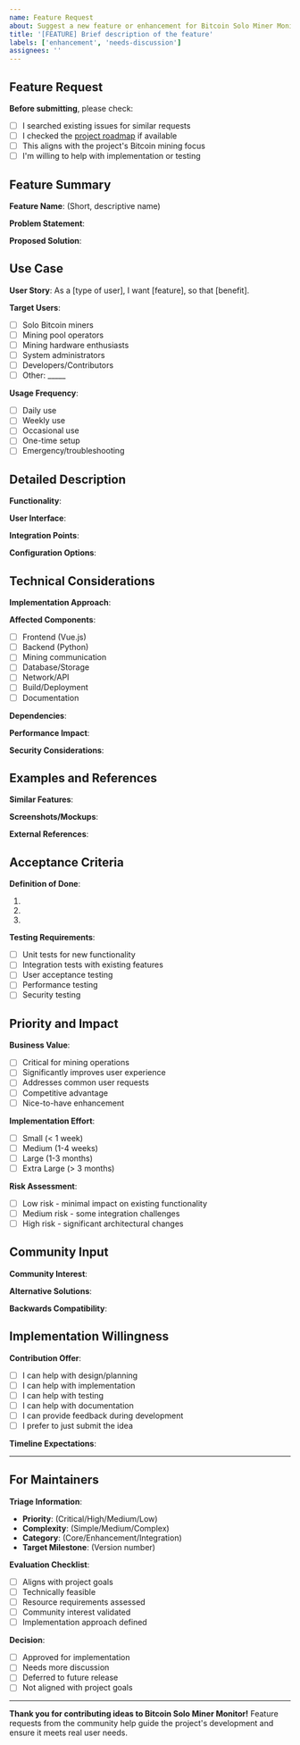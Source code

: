 ```yaml
---
name: Feature Request
about: Suggest a new feature or enhancement for Bitcoin Solo Miner Monitor
title: '[FEATURE] Brief description of the feature'
labels: ['enhancement', 'needs-discussion']
assignees: ''
---
```


## Feature Request

**Before submitting**, please check:
- [ ] I searched existing issues for similar requests
- [ ] I checked the [project roadmap](https://github.com/smokeysrh/bitcoin-solo-miner-monitor/projects) if available
- [ ] This aligns with the project's Bitcoin mining focus
- [ ] I'm willing to help with implementation or testing

## Feature Summary

**Feature Name**: (Short, descriptive name)

**Problem Statement**: 
<!-- What problem does this feature solve? What pain point does it address? -->

**Proposed Solution**:
<!-- Describe your proposed solution in detail -->

## Use Case

**User Story**: 
As a [type of user], I want [feature], so that [benefit].

**Target Users**:
- [ ] Solo Bitcoin miners
- [ ] Mining pool operators
- [ ] Mining hardware enthusiasts
- [ ] System administrators
- [ ] Developers/Contributors
- [ ] Other: _____

**Usage Frequency**:
- [ ] Daily use
- [ ] Weekly use
- [ ] Occasional use
- [ ] One-time setup
- [ ] Emergency/troubleshooting

## Detailed Description

**Functionality**:
<!-- Describe exactly what this feature should do -->

**User Interface**:
<!-- How should users interact with this feature? -->

**Integration Points**:
<!-- How does this integrate with existing features? -->

**Configuration Options**:
<!-- What settings or customization should be available? -->

## Technical Considerations

**Implementation Approach**:
<!-- If you have technical suggestions, describe them here -->

**Affected Components**:
- [ ] Frontend (Vue.js)
- [ ] Backend (Python)
- [ ] Mining communication
- [ ] Database/Storage
- [ ] Network/API
- [ ] Build/Deployment
- [ ] Documentation

**Dependencies**:
<!-- Any new libraries, services, or external dependencies needed? -->

**Performance Impact**:
<!-- How might this affect application performance? -->

**Security Considerations**:
<!-- Any security implications to consider? -->

## Examples and References

**Similar Features**:
<!-- Examples from other mining software or applications -->

**Screenshots/Mockups**:
<!-- If you have visual examples or mockups, include them here -->

**External References**:
<!-- Links to relevant documentation, standards, or discussions -->

## Acceptance Criteria

**Definition of Done**:
<!-- What specific criteria must be met for this feature to be considered complete? -->

1. 
2. 
3. 

**Testing Requirements**:
- [ ] Unit tests for new functionality
- [ ] Integration tests with existing features
- [ ] User acceptance testing
- [ ] Performance testing
- [ ] Security testing

## Priority and Impact

**Business Value**:
- [ ] Critical for mining operations
- [ ] Significantly improves user experience
- [ ] Addresses common user requests
- [ ] Competitive advantage
- [ ] Nice-to-have enhancement

**Implementation Effort**:
- [ ] Small (< 1 week)
- [ ] Medium (1-4 weeks)
- [ ] Large (1-3 months)
- [ ] Extra Large (> 3 months)

**Risk Assessment**:
- [ ] Low risk - minimal impact on existing functionality
- [ ] Medium risk - some integration challenges
- [ ] High risk - significant architectural changes

## Community Input

**Community Interest**:
<!-- Has this been discussed in community channels? Link to discussions -->

**Alternative Solutions**:
<!-- Are there other ways to solve this problem? -->

**Backwards Compatibility**:
<!-- Will this break existing functionality or configurations? -->

## Implementation Willingness

**Contribution Offer**:
- [ ] I can help with design/planning
- [ ] I can help with implementation
- [ ] I can help with testing
- [ ] I can help with documentation
- [ ] I can provide feedback during development
- [ ] I prefer to just submit the idea

**Timeline Expectations**:
<!-- When would you ideally like to see this implemented? -->

---

## For Maintainers

**Triage Information**:
- **Priority**: (Critical/High/Medium/Low)
- **Complexity**: (Simple/Medium/Complex)
- **Category**: (Core/Enhancement/Integration)
- **Target Milestone**: (Version number)

**Evaluation Checklist**:
- [ ] Aligns with project goals
- [ ] Technically feasible
- [ ] Resource requirements assessed
- [ ] Community interest validated
- [ ] Implementation approach defined

**Decision**:
- [ ] Approved for implementation
- [ ] Needs more discussion
- [ ] Deferred to future release
- [ ] Not aligned with project goals

---

**Thank you for contributing ideas to Bitcoin Solo Miner Monitor!** Feature requests from the community help guide the project's development and ensure it meets real user needs.